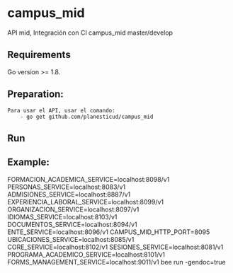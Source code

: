 # campus_mid
API mid, Integración con CI
campus_mid master/develop
 ## Requirements
Go version >= 1.8.
 ## Preparation:
    Para usar el API, usar el comando:
        - go get github.com/planesticud/campus_mid
 ## Run

 ## Example:
FORMACION_ACADEMICA_SERVICE=localhost:8098/v1 PERSONAS_SERVICE=localhost:8083/v1 ADMISIONES_SERVICE=localhost:8887/v1 EXPERIENCIA_LABORAL_SERVICE=localhost:8099/v1 ORGANIZACION_SERVICE=localhost:8097/v1 IDIOMAS_SERVICE=localhost:8103/v1 DOCUMENTOS_SERVICE=localhost:8094/v1 ENTE_SERVICE=localhost:8096/v1 CAMPUS_MID_HTTP_PORT=8095 UBICACIONES_SERVICE=localhost:8085/v1 CORE_SERVICE=localhost:8102/v1 SESIONES_SERVICE=localhost:8081/v1 PROGRAMA_ACADEMICO_SERVICE=localhost:8101/v1 FORMS_MANAGEMENT_SERVICE=localhost:9011/v1 bee run -gendoc=true
